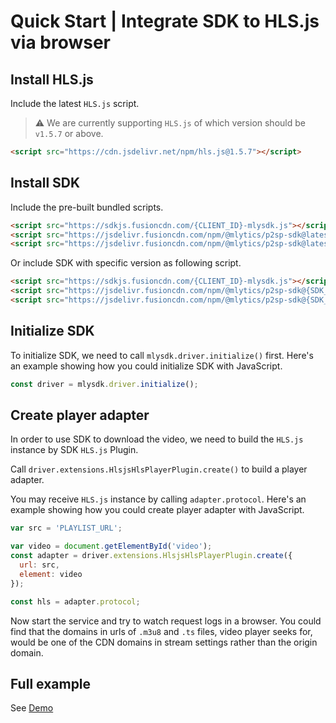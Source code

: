 # Quick Start | Integrate SDK to HLS.js via browser

## Install HLS.js

Include the latest `HLS.js` script.

> ⚠️ We are currently supporting `HLS.js` of which version should be `v1.5.7` or above.

```html
<script src="https://cdn.jsdelivr.net/npm/hls.js@1.5.7"></script>
```

## Install SDK

Include the pre-built bundled scripts.

```html
<script src="https://sdkjs.fusioncdn.com/{CLIENT_ID}-mlysdk.js"></script>
<script src="https://jsdelivr.fusioncdn.com/npm/@mlytics/p2sp-sdk@latest/bundle/driver.min.js"></script>
<script src="https://jsdelivr.fusioncdn.com/npm/@mlytics/p2sp-sdk@latest/bundle/peripheral/player/hlsjs-hls.min.js"></script>
```
Or include SDK with specific version as following script.
```html
<script src="https://sdkjs.fusioncdn.com/{CLIENT_ID}-mlysdk.js"></script>
<script src="https://jsdelivr.fusioncdn.com/npm/@mlytics/p2sp-sdk@{SDK_VERSOIN}/bundle/driver.min.js"></script>
<script src="https://jsdelivr.fusioncdn.com/npm/@mlytics/p2sp-sdk@{SDK_VERSOIN}/bundle/peripheral/player/hlsjs-hls.min.js"></script>
```

## Initialize SDK

To initialize SDK, we need to call `mlysdk.driver.initialize()` first. Here's an example showing how you could initialize SDK with JavaScript.

```javascript
const driver = mlysdk.driver.initialize();
```

## Create player adapter

In order to use SDK to download the video, we need to build the `HLS.js` instance by SDK `HLS.js` Plugin.

Call `driver.extensions.HlsjsHlsPlayerPlugin.create()` to build a player adapter.

You may receive `HLS.js` instance by calling `adapter.protocol`. Here's an example showing how you could create player adapter with JavaScript.

```javascript
var src = 'PLAYLIST_URL';

var video = document.getElementById('video');
const adapter = driver.extensions.HlsjsHlsPlayerPlugin.create({
  url: src,
  element: video
});

const hls = adapter.protocol;
```

Now start the service and try to watch request logs in a browser. You could find that the domains in urls of `.m3u8` and `.ts` files, video player seeks for, would be one of the CDN domains in stream settings rather than the origin domain.

## Full example

See [Demo](https://github.com/mlytics/mly-stream-sdk-guide/tree/main/Web%20SDK/Player%20Integrations/HLS.js/Vanilla)

